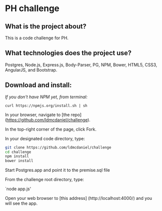 # PH challenge

## What is the project about?

This is a code challenge for PH.

## What technologies does the project use?

Postgres, Node.js, Express.js, Body-Parser, PG, NPM, Bower, HTML5, CSS3, AngularJS, and Bootstrap.

## Download and install:

*If you don't have NPM yet, from terminal:*

`curl https://npmjs.org/install.sh | sh`

In your browser, navigate to [the repo] (https://github.com/ldmcdaniel/challenge).

In the top-right corner of the page, click Fork.

In your designated code directory, type:

```sh
git clone https://github.com/ldmcdaniel/challenge
cd challenge
npm install
bower install
```

Start Postgres.app and point it to the premise.sql file

From the challenge root directory, type:

`node app.js'

Open your web browser to [this address] (http://localhost:4000/) and you will see the app.
